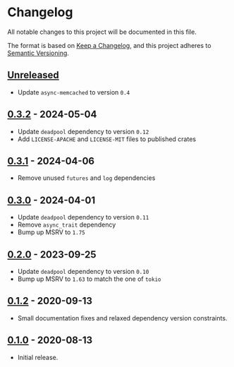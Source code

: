 # Changelog

All notable changes to this project will be documented in this file.

The format is based on [Keep a Changelog](https://keepachangelog.com/en/1.1.0/),
and this project adheres to [Semantic Versioning](https://semver.org/spec/v2.0.0.html).

<!-- next-header -->

## [Unreleased]

- Update `async-memcached` to version `0.4`

## [0.3.2] - 2024-05-04

- Update `deadpool` dependency to version `0.12`
- Add `LICENSE-APACHE` and `LICENSE-MIT` files to published crates

## [0.3.1] - 2024-04-06

- Remove unused `futures` and `log` dependencies

## [0.3.0] - 2024-04-01

- Update `deadpool` dependency to version `0.11`
- Remove `async_trait` dependency
- Bump up MSRV to `1.75`

## [0.2.0] - 2023-09-25

- Update `deadpool` dependency to version `0.10`
- Bump up MSRV to `1.63` to match the one of `tokio`

## [0.1.2] - 2020-09-13

- Small documentation fixes and relaxed dependency version constraints.

## [0.1.0] - 2020-08-13

- Initial release.

<!-- next-url -->
[Unreleased]: https://github.com/bikeshedder/deadpool/compare/deadpool-memcached-v0.3.2...HEAD
[0.3.2]: https://github.com/bikeshedder/deadpool/compare/deadpool-memcached-v0.3.1...deadpool-memcached-v0.3.2
[0.3.1]: https://github.com/bikeshedder/deadpool/compare/deadpool-memcached-v0.3.0...deadpool-memcached-v0.3.1
[0.3.0]: https://github.com/bikeshedder/deadpool/compare/deadpool-memcached-v0.2.0...deadpool-memcached-v0.3.0
[0.2.0]: https://github.com/bikeshedder/deadpool/compare/deadpool-memcached-v0.1.2...deadpool-memcached-v0.2.0
[0.1.2]: https://github.com/bikeshedder/deadpool/compare/deadpool-memcached-v0.1.0...deadpool-memcached-v0.1.2
[0.1.0]: https://github.com/bikeshedder/deadpool/deadpool-memcached-v0.1.0

